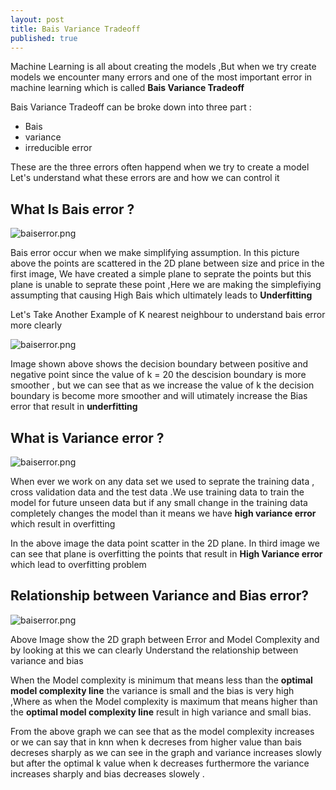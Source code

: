 ```yaml
---
layout: post
title: Bais Variance Tradeoff
published: true
---
```

Machine Learning is all about creating the models ,But when we try create models we encounter many errors and one of the most important error in machine learning which is called **Bais Variance Tradeoff**

Bais Variance Tradeoff can be broke down into three part :
- Bais
- variance
- irreducible error

These are the three errors often happend when we try to create a model
Let's understand what these  errors are and how we can control it

## What Is Bais error ?
![baiserror.png]({{site.baseurl}}/images/baiserror.png)

Bais error occur when we make simplifying assumption.
In this picture above the points are scattered in the 2D plane between size and price in the first image, We have created a simple plane to seprate the points but this plane is unable to seprate these point ,Here we are making the simplefiying assumpting that causing High Bais which ultimately leads to **Underfitting**

Let's Take Another Example of K nearest neighbour to understand bais error more clearly

![baiserror.png]({{site.baseurl}}/images/20nearestneigh.png)

Image shown above shows the decision boundary between positive and negative point since the value of k = 20 
the descision boundary is more smoother , but we can see that as we increase the value of k the decision boundary is become more smoother and will utimately increase the Bias error that result in **underfitting**

## What is Variance error ?
![baiserror.png]({{site.baseurl}}/images/baiserror.png)

When ever we work on any data set we used to seprate the training data , cross validation data and the test data .We use training data to train the model for future unseen data but if any small change in the training data completely changes the model than it means we have **high variance error** which result in overfitting

In the above image  the data point scatter in the 2D plane. In third image we can see that plane is overfitting the points that result in **High Variance error** which lead to overfitting problem 

## Relationship between Variance and Bias error?

![baiserror.png]({{site.baseurl}}/images/baisvariance.png)

Above Image show the 2D graph between Error and Model Complexity and  by looking at this we can clearly Understand the relationship between variance and bias 

When the Model complexity is minimum that means less than the **optimal model complexity line** the variance is small and the bias is very high ,Where as when the Model complexity is maximum that means higher than the **optimal model complexity line** result in high variance and small bias.

From the above graph we can see that as the model complexity increases or we can say that in knn when k decreses from higher value than bais decreses sharply as we can see in the graph and variance increases slowly  but after the optimal k value when k decreases furthermore the variance increases sharply and bias decreases slowely .











